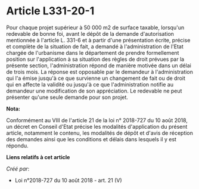 # Article L331-20-1

Pour chaque projet supérieur à 50 000 m2 de surface taxable, lorsqu'un redevable de bonne foi, avant le dépôt de la demande
d'autorisation mentionnée à l'article L. 331-6 et à partir d'une présentation écrite, précise et complète de la situation de
fait, a demandé à l'administration de l'Etat chargée de l'urbanisme dans le département de prendre formellement position sur
l'application à sa situation des règles de droit prévues par la présente section, l'administration répond de manière motivée
dans un délai de trois mois. La réponse est opposable par le demandeur à l'administration qui l'a émise jusqu'à ce que
survienne un changement de fait ou de droit qui en affecte la validité ou jusqu'à ce que l'administration notifie au
demandeur une modification de son appréciation. Le redevable ne peut présenter qu'une seule demande pour son projet.

**Nota:**

Conformément au VIII de l'article 21 de la loi n° 2018-727 du 10 août 2018, un décret en Conseil d'Etat précise les modalités
d'application du présent article, notamment le contenu, les modalités de dépôt et d'avis de réception des demandes ainsi que
les conditions et délais dans lesquels il y est répondu.

**Liens relatifs à cet article**

_Créé par_:

  - Loi n°2018-727 du 10 août 2018 - art. 21 (V)
